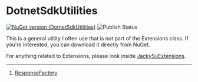 # DotnetSdkUtilities
[![NuGet version (DotnetSdkUtilities)](https://img.shields.io/nuget/v/DotnetSdkUtilities.svg?style=flat-square)](https://www.nuget.org/packages/DotnetSdkUtilities/)
![Publish Status](https://github.com/twjackysu/DotnetSdkUtilities/actions/workflows/nuget-publish.yml/badge.svg)

This is a general utility I often use that is not part of the Extensions class. If you're interested, you can download it directly from NuGet.

For anything related to Extensions, please look inside [JackySuExtensions](https://github.com/twjackysu/JackySuExtensions/).

---
1. [ResponseFactory](https://github.com/twjackysu/DotnetSdkUtilities/blob/master/DotnetSdkUtilities/Factory/ResponseFactory/README.md)

